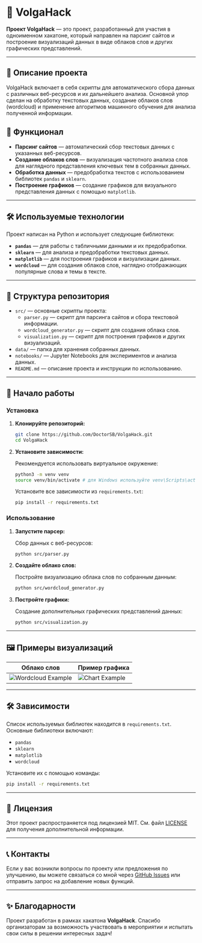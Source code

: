 # 🌊 VolgaHack

**Проект VolgaHack** — это проект, разработанный для участия в одноименном хакатоне, который направлен на парсинг сайтов и построение визуализаций данных в виде облаков слов и других графических представлений.

---

## 📜 Описание проекта

VolgaHack включает в себя скрипты для автоматического сбора данных с различных веб-ресурсов и их дальнейшего анализа. Основной упор сделан на обработку текстовых данных, создание облаков слов (wordcloud) и применение алгоритмов машинного обучения для анализа полученной информации.

## 🚀 Функционал

- **Парсинг сайтов** — автоматический сбор текстовых данных с указанных веб-ресурсов.
- **Создание облаков слов** — визуализация частотного анализа слов для наглядного представления ключевых тем в собранных данных.
- **Обработка данных** — предобработка текстов с использованием библиотек `pandas` и `sklearn`.
- **Построение графиков** — создание графиков для визуального представления данных с помощью `matplotlib`.

---

## 🛠 Используемые технологии

Проект написан на Python и использует следующие библиотеки:

- **`pandas`** — для работы с табличными данными и их предобработки.
- **`sklearn`** — для анализа и предобработки текстовых данных.
- **`matplotlib`** — для построения графиков и визуализации данных.
- **`wordcloud`** — для создания облаков слов, наглядно отображающих популярные слова и темы в тексте.

---

## 📂 Структура репозитория

- `src/` — основные скрипты проекта:
  - `parser.py` — скрипт для парсинга сайтов и сбора текстовой информации.
  - `wordcloud_generator.py` — скрипт для создания облака слов.
  - `visualization.py` — скрипт для построения графиков и других визуализаций.
- `data/` — папка для хранения собранных данных.
- `notebooks/` — Jupyter Notebooks для экспериментов и анализа данных.
- `README.md` — описание проекта и инструкции по использованию.

---

## 🚀 Начало работы

### Установка

1. **Клонируйте репозиторий:**

   ```bash
   git clone https://github.com/DoctorSB/VolgaHack.git
   cd VolgaHack
   ```

2. **Установите зависимости:**

   Рекомендуется использовать виртуальное окружение:
   
   ```bash
   python3 -m venv venv
   source venv/bin/activate # для Windows используйте venv\Scripts\activate
   ```

   Установите все зависимости из `requirements.txt`:

   ```bash
   pip install -r requirements.txt
   ```

### Использование

1. **Запустите парсер:**

   Сбор данных с веб-ресурсов:
   
   ```bash
   python src/parser.py
   ```

2. **Создайте облако слов:**

   Постройте визуализацию облака слов по собранным данным:
   
   ```bash
   python src/wordcloud_generator.py
   ```

3. **Постройте графики:**

   Создание дополнительных графических представлений данных:
   
   ```bash
   python src/visualization.py
   ```

---

## 🖼 Примеры визуализаций

| Облако слов | Пример графика |
|-------------|----------------|
| ![Wordcloud Example](images/wordcloud_example.png) | ![Chart Example](images/chart_example.png) |

---

## 🛠 Зависимости

Список используемых библиотек находится в `requirements.txt`. Основные библиотеки включают:

- `pandas`
- `sklearn`
- `matplotlib`
- `wordcloud`

Установите их с помощью команды:
```bash
pip install -r requirements.txt
```

---

## 📝 Лицензия

Этот проект распространяется под лицензией MIT. См. файл [LICENSE](LICENSE) для получения дополнительной информации.

---

## 📞 Контакты

Если у вас возникли вопросы по проекту или предложения по улучшению, вы можете связаться со мной через [GitHub Issues](https://github.com/DoctorSB/VolgaHack/issues) или отправить запрос на добавление новых функций.

---

## ✨ Благодарности

Проект разработан в рамках хакатона **VolgaHack**. Спасибо организаторам за возможность участвовать в мероприятии и испытать свои силы в решении интересных задач!
